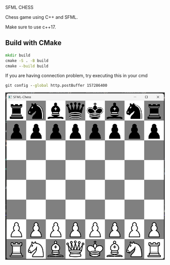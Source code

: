 SFML CHESS

Chess game using C++ and SFML. 

Make sure to use c++17.

## Build with CMake

```cmd
mkdir build
cmake -S . -B build
cmake --build build
```
If you are having connection problem, try executing this in your cmd

```cmd
git config --global http.postBuffer 157286400
```

![](/images/screenshot.png)

